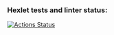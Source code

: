 ### Hexlet tests and linter status:
[![Actions Status](https://github.com/AndyRiddle/python-project-lvl3/workflows/hexlet-check/badge.svg)](https://github.com/AndyRiddle/python-project-lvl3/actions)